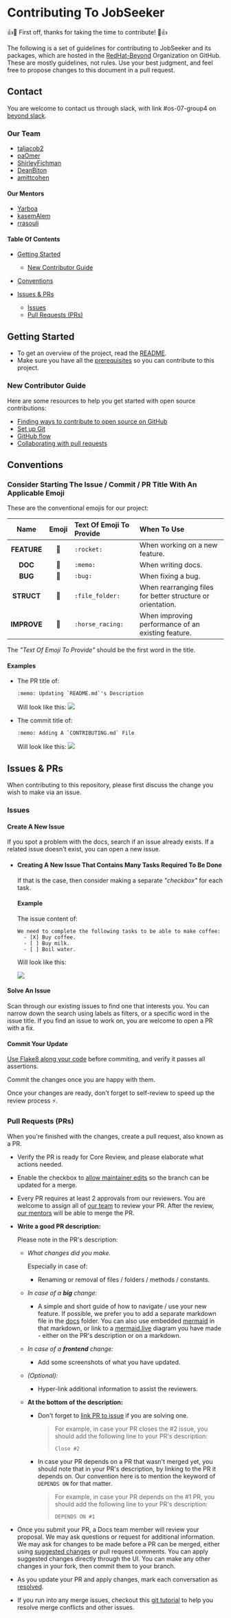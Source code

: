# Contributing To JobSeeker

:+1::tada: First off, thanks for taking the time to contribute! :tada::+1:

The following is a set of guidelines for contributing to JobSeeker and its packages, which are hosted in the [RedHat-Beyond](https://github.com/redhat-beyond) Organization on GitHub. These are mostly guidelines, not rules. Use your best judgment, and feel free to propose changes to this document in a pull request.

## Contact

You are welcome to contact us through slack, with link #os-07-group4 on [beyond slack](redhat-beyond.slack.com).

### Our Team

- [taljacob2](https://github.com/taljacob2)
- [paOmer](https://github.com/paOmer)
- [ShirleyFichman](https://github.com/ShirleyFichman)
- [DeanBiton](https://github.com/DeanBiton)
- [amittcohen](https://github.com/amittcohen)

#### Our Mentors

- [Yarboa](https://github.com/Yarboa)
- [kasemAlem](https://github.com/kasemAlem)
- [rrasouli](https://github.com/rrasouli)

#### Table Of Contents

- [Getting Started](#Getting-Started)
    - [New Contributor Guide](#New-Contributor-Guide)

- [Conventions](#Conventions)

- [Issues & PRs](#Issues--PRs)
    - [Issues](#Issues)
    - [Pull Requests (PRs)](#Pull-Requests-PRs)
 
## Getting Started

- To get an overview of the project, read the [README](README.md).
- Make sure you have all the [prerequisites](README.md#prerequisites) so you can contribute to this project.

### New Contributor Guide

Here are some resources to help you get started with open source contributions:

- [Finding ways to contribute to open source on GitHub](https://docs.github.com/en/get-started/exploring-projects-on-github/finding-ways-to-contribute-to-open-source-on-github)
- [Set up Git](https://docs.github.com/en/get-started/quickstart/set-up-git)
- [GitHub flow](https://docs.github.com/en/get-started/quickstart/github-flow)
- [Collaborating with pull requests](https://docs.github.com/en/github/collaborating-with-pull-requests)

## Conventions

### Consider Starting The **Issue / Commit / PR Title** With An Applicable **Emoji**

These are the conventional emojis for our project:

Name|Emoji|Text Of Emoji To Provide|When To Use|
|:---:|:---:|:---|:---|
**FEATURE**|:rocket:|`:rocket:`|When working on a new feature.
**DOC**|:memo:|`:memo:`|When writing docs.
**BUG**|:bug:|`:bug:`|When fixing a bug.
**STRUCT**|:file_folder:|`:file_folder:`|When rearranging files for better structure or orientation.
**IMPROVE**|:horse_racing:|`:horse_racing:`|When improving performance of an existing feature.

The *"Text Of Emoji To Provide"* should be the first word in the title.

#### Examples

- The PR title of:
    ```
    :memo: Updating `README.md`'s Description
    ```
    Will look like this:
    ![](https://i.imgur.com/pNGetUm.png)

- The commit title of:
    ```
    :memo: Adding A `CONTRIBUTING.md` File
    ```
    Will look like this:
    ![](https://i.imgur.com/DfOnEPK.png)

## Issues & PRs

When contributing to this repository, please first discuss the change you wish to make via an issue.

### Issues

#### Create A New Issue
If you spot a problem with the docs, search if an issue already exists. If a related issue doesn't exist, you can open a new issue.

- #### Creating A New **Issue** That Contains **Many Tasks** Required To Be Done
  If that is the case, then consider making a separate *"checkbox"* for each task.

    #### Example
    The issue content of:
    ```
    We need to complete the following tasks to be able to make coffee:
      - [X] Buy coffee.
      - [ ] Buy milk.
      - [ ] Boil water.
    ```
    Will look like this:

    ![](https://i.imgur.com/zr3acoh.png)

#### Solve An Issue
Scan through our existing issues to find one that interests you. You can narrow down the search using labels as filters, or a specific word in the issue title. If you find an issue to work on, you are welcome to open a PR with a fix.


#### Commit Your Update

[Use Flake8 along your code](docs/Flake8.md#How-To-Use-Flake8-Along-Your-Code) before commiting, and verify it passes all assertions.

Commit the changes once you are happy with them.

Once your changes are ready, don't forget to self-review to speed up the review process :zap:.

### Pull Requests (PRs)

When you're finished with the changes, create a pull request, also known as a PR.

- Verify the PR is ready for Core Review, and please elaborate what actions needed.
- Enable the checkbox to [allow maintainer edits](https://docs.github.com/en/github/collaborating-with-issues-and-pull-requests/allowing-changes-to-a-pull-request-branch-created-from-a-fork) so the branch can be updated for a merge.
- Every PR requires at least 2 approvals from our reviewers. You are welcome to assign all of [our team](#our-team) to review your PR. After the review, [our mentors](#our-mentors) will be able to merge the PR.
- **Write a good PR description:**

  Please note in the PR's description:
    - *What changes did you make.*
    
        Especially in case of:
        - Renaming or removal of files / folders / methods / constants.
    - *In case of a **big** change:*
        - A simple and short guide of how to navigate / use your new feature.
          If possible, we prefer you to add a separate markdown file in the [docs](docs) folder. You can also use embedded [mermaid](https://mermaid-js.github.io/) in that markdown, or link to a [mermaid.live](https://mermaid.live/) diagram you have made - either on the PR's description or on a markdown.
    - *In case of a **frontend** change:*
        - Add some screenshots of what you have updated.
    - *(Optional):*
        - Hyper-link additional information to assist the reviewers.
    - **At the bottom of the description:**
        - Don't forget to [link PR to issue](https://docs.github.com/en/issues/tracking-your-work-with-issues/linking-a-pull-request-to-an-issue) if you are solving one.
            > For example, in case your PR closes the #2 issue, you should add the following line to your PR's description:
            > ```
            > Close #2
            > ```
        - In case your PR depends on a PR that wasn't merged yet, you should note that in your PR's description, by linking to the PR it depends on. Our convention here is to mention the keyword of `DEPENDS ON` for that matter.
            > For example, in case your PR depends on the #1 PR, you should add the following line to your PR's description:
            > ```
            > DEPENDS ON #1
            > ```
- Once you submit your PR, a Docs team member will review your proposal. We may ask questions or request for additional information. We may ask for changes to be made before a PR can be merged, either using [suggested changes](https://docs.github.com/en/github/collaborating-with-issues-and-pull-requests/incorporating-feedback-in-your-pull-request) or pull request comments. You can apply suggested changes directly through the UI. You can make any other changes in your fork, then commit them to your branch.
- As you update your PR and apply changes, mark each conversation as [resolved](https://docs.github.com/en/github/collaborating-with-issues-and-pull-requests/commenting-on-a-pull-request#resolving-conversations).
- If you run into any merge issues, checkout this [git tutorial](https://lab.github.com/githubtraining/managing-merge-conflicts) to help you resolve merge conflicts and other issues.
